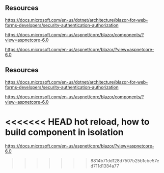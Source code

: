 ﻿
## Resources
https://docs.microsoft.com/en-us/dotnet/architecture/blazor-for-web-forms-developers/security-authentication-authorization

https://docs.microsoft.com/en-us/aspnet/core/blazor/components/?view=aspnetcore-6.0

https://docs.microsoft.com/en-us/aspnet/core/blazor/?view=aspnetcore-6.0


## Resources
https://docs.microsoft.com/en-us/dotnet/architecture/blazor-for-web-forms-developers/security-authentication-authorization

https://docs.microsoft.com/en-us/aspnet/core/blazor/components/?view=aspnetcore-6.0

<<<<<<< HEAD
hot reload,
how to build component in isolation
=======
https://docs.microsoft.com/en-us/aspnet/core/blazor/?view=aspnetcore-6.0
>>>>>>> 8814b71dd128d7507b25b1cbe57ed711d1384a77
